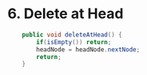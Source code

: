 # 6. Delete at Head

```java
    public void deleteAtHead() {
        if(isEmpty()) return;
        headNode = headNode.nextNode;
        return;
    }
```

